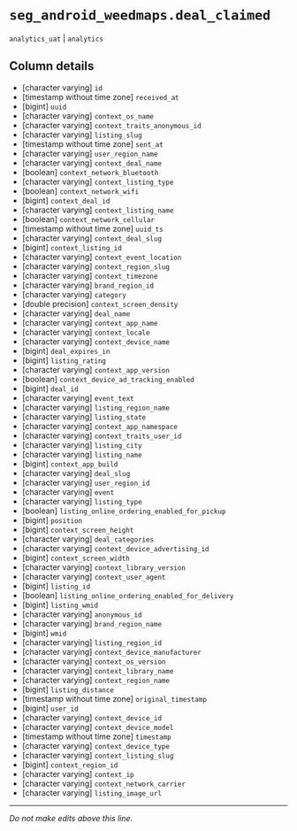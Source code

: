 # `seg_android_weedmaps.deal_claimed`
`analytics_uat` | `analytics`

## Column details
* [character varying] `id`
* [timestamp without time zone] `received_at`
* [bigint]    `uuid`
* [character varying] `context_os_name`
* [character varying] `context_traits_anonymous_id`
* [character varying] `listing_slug`
* [timestamp without time zone] `sent_at`
* [character varying] `user_region_name`
* [character varying] `context_deal_name`
* [boolean]   `context_network_bluetooth`
* [character varying] `context_listing_type`
* [boolean]   `context_network_wifi`
* [bigint]    `context_deal_id`
* [character varying] `context_listing_name`
* [boolean]   `context_network_cellular`
* [timestamp without time zone] `uuid_ts`
* [character varying] `context_deal_slug`
* [bigint]    `context_listing_id`
* [character varying] `context_event_location`
* [character varying] `context_region_slug`
* [character varying] `context_timezone`
* [character varying] `brand_region_id`
* [character varying] `category`
* [double precision] `context_screen_density`
* [character varying] `deal_name`
* [character varying] `context_app_name`
* [character varying] `context_locale`
* [character varying] `context_device_name`
* [bigint]    `deal_expires_in`
* [bigint]    `listing_rating`
* [character varying] `context_app_version`
* [boolean]   `context_device_ad_tracking_enabled`
* [bigint]    `deal_id`
* [character varying] `event_text`
* [character varying] `listing_region_name`
* [character varying] `listing_state`
* [character varying] `context_app_namespace`
* [character varying] `context_traits_user_id`
* [character varying] `listing_city`
* [character varying] `listing_name`
* [bigint]    `context_app_build`
* [character varying] `deal_slug`
* [character varying] `user_region_id`
* [character varying] `event`
* [character varying] `listing_type`
* [boolean]   `listing_online_ordering_enabled_for_pickup`
* [bigint]    `position`
* [bigint]    `context_screen_height`
* [character varying] `deal_categories`
* [character varying] `context_device_advertising_id`
* [bigint]    `context_screen_width`
* [character varying] `context_library_version`
* [character varying] `context_user_agent`
* [bigint]    `listing_id`
* [boolean]   `listing_online_ordering_enabled_for_delivery`
* [bigint]    `listing_wmid`
* [character varying] `anonymous_id`
* [character varying] `brand_region_name`
* [bigint]    `wmid`
* [character varying] `listing_region_id`
* [character varying] `context_device_manufacturer`
* [character varying] `context_os_version`
* [character varying] `context_library_name`
* [character varying] `context_region_name`
* [bigint]    `listing_distance`
* [timestamp without time zone] `original_timestamp`
* [bigint]    `user_id`
* [character varying] `context_device_id`
* [character varying] `context_device_model`
* [timestamp without time zone] `timestamp`
* [character varying] `context_device_type`
* [character varying] `context_listing_slug`
* [bigint]    `context_region_id`
* [character varying] `context_ip`
* [character varying] `context_network_carrier`
* [character varying] `listing_image_url`

-------------------------------------------------------------------------------
*Do not make edits above this line.*
